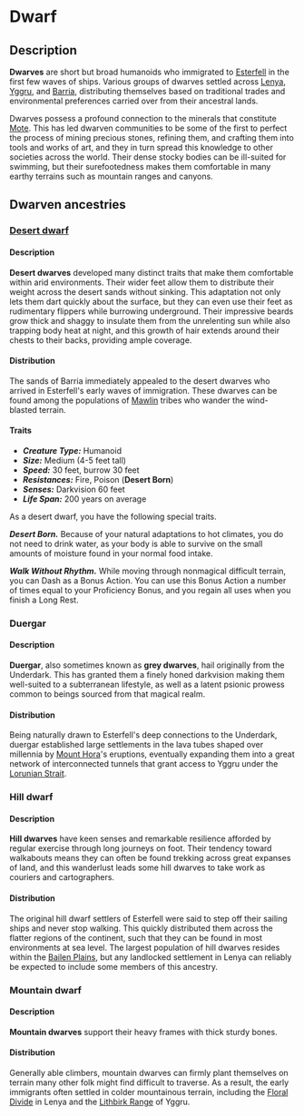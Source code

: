 # Dwarf

## Description

**Dwarves** are short but broad humanoids who immigrated to [Esterfell](../../ch-1-welcome-to-mote/esterfell/esterfell.md) in the first few waves of ships. Various groups of dwarves settled across [Lenya](../../ch-1-welcome-to-mote/esterfell/lenya/lenya.md), [Yggru](../../ch-1-welcome-to-mote/esterfell/yggru/yggru.md), and [Barria](../../ch-1-welcome-to-mote/esterfell/barria.md), distributing themselves based on traditional trades and environmental preferences carried over from their ancestral lands.

Dwarves possess a profound connection to the minerals that constitute [Mote](../../ch-1-welcome-to-mote/mote.md). This has led dwarven communities to be some of the first to perfect the process of mining precious stones, refining them, and crafting them into tools and works of art, and they in turn spread this knowledge to other societies across the world. Their dense stocky bodies can be ill-suited for swimming, but their surefootedness makes them comfortable in many earthy terrains such as mountain ranges and canyons.

## Dwarven ancestries

### [Desert dwarf](https://github.com/mpanighetti/dnd5e-species/tree/main/humanoids/desert-dwarf.md)

#### Description

**Desert dwarves** developed many distinct traits that make them comfortable within arid environments. Their wider feet allow them to distribute their weight across the desert sands without sinking. This adaptation not only lets them dart quickly about the surface, but they can even use their feet as rudimentary flippers while burrowing underground. Their impressive beards grow thick and shaggy to insulate them from the unrelenting sun while also trapping body heat at night, and this growth of hair extends around their chests to their backs, providing ample coverage.

#### Distribution

The sands of Barria immediately appealed to the desert dwarves who arrived in Esterfell's early waves of immigration. These dwarves can be found among the populations of [Mawlin](../../ch-2-people-of-mote/societies/mawlin.md) tribes who wander the wind-blasted terrain.

#### Traits

- _**Creature Type:**_ Humanoid
- _**Size:**_ Medium (4-5 feet tall)
- _**Speed:**_ 30 feet, burrow 30 feet
- _**Resistances:**_ Fire, Poison (**Desert Born**)
- _**Senses:**_ Darkvision 60 feet
- _**Life Span:**_ 200 years on average

As a desert dwarf, you have the following special traits.

_**Desert Born.**_ Because of your natural adaptations to hot climates, you do not need to drink water, as your body is able to survive on the small amounts of moisture found in your normal food intake.

_**Walk Without Rhythm.**_ While moving through nonmagical difficult terrain, you can Dash as a Bonus Action. You can use this Bonus Action a number of times equal to your Proficiency Bonus, and you regain all uses when you finish a Long Rest.

### Duergar

#### Description

**Duergar**, also sometimes known as **grey dwarves**, hail originally from the Underdark. This has granted them a finely honed darkvision making them well-suited to a subterranean lifestyle, as well as a latent psionic prowess common to beings sourced from that magical realm.

#### Distribution

Being naturally drawn to Esterfell's deep connections to the Underdark, duergar established large settlements in the lava tubes shaped over millennia by [Mount Hora](../../ch-1-welcome-to-mote/esterfell/lenya/mount-hora.md)'s eruptions, eventually expanding them into a great network of interconnected tunnels that grant access to Yggru under the [Lorunian Strait](../../ch-1-welcome-to-mote/esterfell/waters/lorunian-strait.md).

### Hill dwarf

#### Description

**Hill dwarves** have keen senses and remarkable resilience afforded by regular exercise through long journeys on foot. Their tendency toward walkabouts means they can often be found trekking across great expanses of land, and this wanderlust leads some hill dwarves to take work as couriers and cartographers.

#### Distribution

The original hill dwarf settlers of Esterfell were said to step off their sailing ships and never stop walking. This quickly distributed them across the flatter regions of the continent, such that they can be found in most environments at sea level. The largest population of hill dwarves resides within the [Bailen Plains](../../ch-1-welcome-to-mote/esterfell/lenya/bailen-plains.md), but any landlocked settlement in Lenya can reliably be expected to include some members of this ancestry.

### Mountain dwarf

#### Description

**Mountain dwarves** support their heavy frames with thick sturdy bones.

#### Distribution

Generally able climbers, mountain dwarves can firmly plant themselves on terrain many other folk might find difficult to traverse. As a result, the early immigrants often settled in colder mountainous terrain, including the [Floral Divide](../../ch-1-welcome-to-mote/esterfell/lenya/floral-divide.md) in Lenya and the [Lithbirk Range](../../ch-1-welcome-to-mote/esterfell/yggru/lithbirk-range.md) of Yggru.
